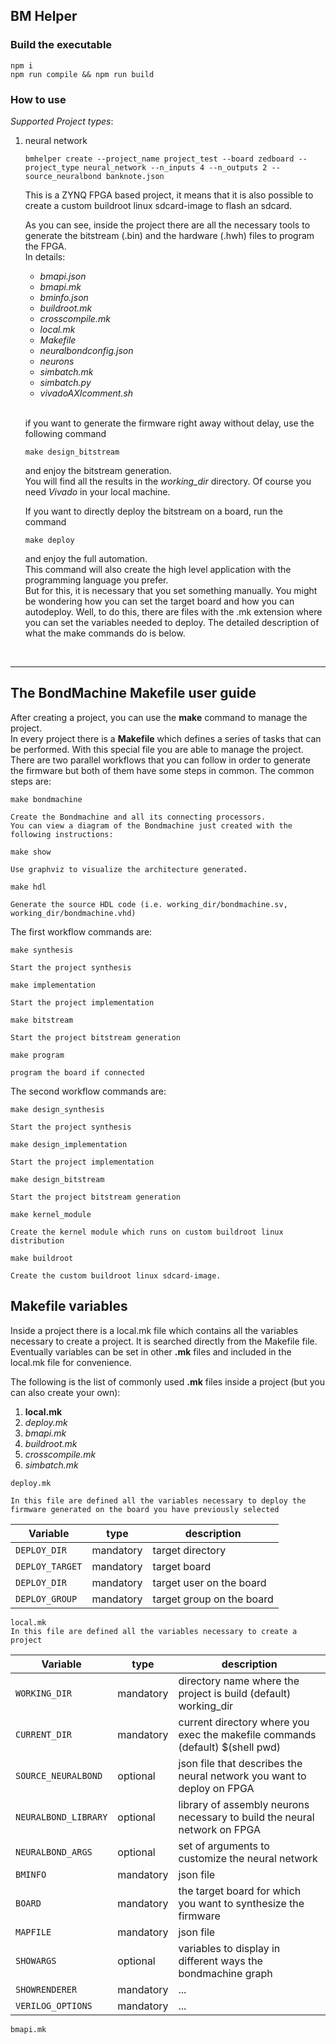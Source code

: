 ## BM Helper

### Build the executable
```
npm i 
npm run compile && npm run build
```

### How to use

*Supported Project types*:

1. neural network


    ```
    bmhelper create --project_name project_test --board zedboard --project_type neural_network --n_inputs 4 --n_outputs 2 --source_neuralbond banknote.json
    ```
    This is a ZYNQ FPGA based project, it means that it is also possible to create a custom buildroot linux sdcard-image to flash an sdcard.

    As you can see, inside the project there are all the necessary tools to generate the bitstream (.bin) and the hardware (.hwh) files to program the FPGA. <br>
    In details:
    - *bmapi.json* 
    - *bmapi.mk* 
    - *bminfo.json* 
    - *buildroot.mk* 
    - *crosscompile.mk* 
    - *local.mk* 
    - *Makefile* 
    - *neuralbondconfig.json* 
    - *neurons* 
    - *simbatch.mk* 
    - *simbatch.py* 
    - *vivadoAXIcomment.sh* 

    <br />

    if you want to generate the firmware right away without delay, use the following command
    ```
    make design_bitstream
    ```
    and enjoy the bitstream generation.<br />
    You will find all the results in the *working_dir* directory. Of course you need *Vivado* in your local machine.

    If you want to directly deploy the bitstream on a board, run the command
    ```
    make deploy
    ```
    and enjoy the full automation.<br />
    This command will also create the high level application with the programming language you prefer.<br />
    But for this, it is necessary that you set something manually.
    You might be wondering how you can set the target board and how you can autodeploy. Well, to do this, there are files with the .mk extension where you can set the variables needed to deploy.
    The detailed description of what the make commands do is below.

<br />

---

## The BondMachine Makefile user guide

After creating a project, you can use the **make** command to manage the project.<br />
In every project there is a **Makefile** which defines a series of tasks that can be performed. With this special file you are able to manage the project.
There are two parallel workflows that you can follow in order to generate the firmware but both of them have some steps in common. The common steps are:

```
make bondmachine

Create the Bondmachine and all its connecting processors.
You can view a diagram of the Bondmachine just created with the following instructions:
```

```
make show

Use graphviz to visualize the architecture generated. 
```

```
make hdl

Generate the source HDL code (i.e. working_dir/bondmachine.sv, working_dir/bondmachine.vhd)
```

The first workflow commands are:

```
make synthesis

Start the project synthesis
```

```
make implementation

Start the project implementation
```

```
make bitstream

Start the project bitstream generation
```

```
make program

program the board if connected
```

The second workflow commands are:

```
make design_synthesis

Start the project synthesis
```

```
make design_implementation

Start the project implementation
```

```
make design_bitstream

Start the project bitstream generation
```

```
make kernel_module

Create the kernel module which runs on custom buildroot linux distribution
```

```
make buildroot

Create the custom buildroot linux sdcard-image.
```

## Makefile variables

Inside a project there is a local.mk file which contains all the variables necessary to create a project. It is searched directly from the Makefile file. Eventually variables can be set in other **.mk** files and included in the local.mk file for convenience.

The following is the list of commonly used **.mk** files inside a project (but you can also create your own):

1. **local.mk**
2. *deploy.mk*
3. *bmapi.mk*
4. *buildroot.mk*
5. *crosscompile.mk*
6. *simbatch.mk*

```
deploy.mk

In this file are defined all the variables necessary to deploy the firmware generated on the board you have previously selected
```

| Variable              | type          | description               |
| --------              | --------      | --------                  |
| `DEPLOY_DIR`            | mandatory     | target directory          |
| `DEPLOY_TARGET`         | mandatory     | target board              |
| `DEPLOY_DIR`            | mandatory     | target user on the board  |
| `DEPLOY_GROUP`          | mandatory     | target group on the board |

```
local.mk
In this file are defined all the variables necessary to create a project
```

| Variable              | type          | description       |
| --------              | --------      | --------          |
| `WORKING_DIR`           | mandatory     | directory name where the project is build (default) working_dir   |
| `CURRENT_DIR`           | mandatory     | current directory where you exec the makefile commands (default) $(shell pwd)   |
| `SOURCE_NEURALBOND`     | optional      | json file that describes the neural network you want to deploy on FPGA   |
| `NEURALBOND_LIBRARY`    | optional      | library of assembly neurons necessary to build the neural network on FPGA   |
| `NEURALBOND_ARGS`       | optional      | set of arguments to customize the neural network   |
| `BMINFO`                | mandatory     | json file   |
| `BOARD`                 | mandatory     | the target board for which you want to synthesize the firmware   |
| `MAPFILE`               | mandatory     | json file   |
| `SHOWARGS`              | optional      | variables to display in different ways the bondmachine graph  |
| `SHOWRENDERER`          | mandatory     | ... |
| `VERILOG_OPTIONS`       | mandatory     | ... |

```
bmapi.mk
```